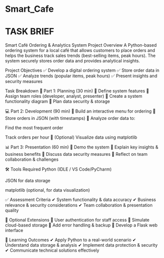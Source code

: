 # Smart_Cafe
<h1>TASK BRIEF</h1>
Smart Café Ordering & Analytics System
Project Overview
A Python-based ordering system for a local café that allows customers to place orders and helps the business track sales trends (best-selling items, peak hours). The system securely stores order data and provides analytical insights.

Project Objectives
✅ Develop a digital ordering system
✅ Store order data in JSON
✅ Analyze trends (popular items, peak hours)
✅ Present insights and security measures

Task Breakdown
🚀 Part 1: Planning (30 min)
🔹 Define system features
🔹 Assign team roles (developer, analyst, presenter)
🔹 Create a system functionality diagram
🔹 Plan data security & storage

💻 Part 2: Development (90 min)
🔹 Build an interactive menu for ordering
🔹 Store orders in JSON (with timestamps)
🔹 Analyze order data to:

Find the most frequent order

Track orders per hour
🔹 (Optional) Visualize data using matplotlib

📊 Part 3: Presentation (60 min)
🔹 Demo the system
🔹 Explain key insights & business benefits
🔹 Discuss data security measures
🔹 Reflect on team collaboration & challenges

🛠️ Tools Required
Python (IDLE / VS Code/PyCharm)

JSON for data storage

matplotlib (optional, for data visualization)

✅ Assessment Criteria
✔ System functionality & data accuracy
✔ Business relevance & security considerations
✔ Team collaboration & presentation quality

🔧 Optional Extensions
🔹 User authentication for staff access
🔹 Simulate cloud-based storage
🔹 Add error handling & backup
🔹 Develop a Flask web interface

🎯 Learning Outcomes
✔ Apply Python to a real-world scenario
✔ Understand data storage & analysis
✔ Implement data protection & security
✔ Communicate technical solutions effectively
